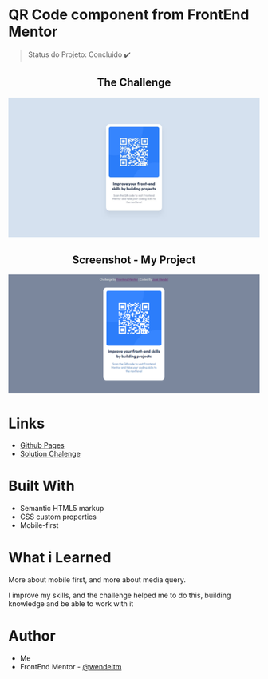 # QR Code component from FrontEnd Mentor

> Status do Projeto: Concluido :heavy_check_mark:

<h2 align="center">The Challenge</h2>

<img src="https://github.com/wendeltm/Chalenges-FrontEnd-Mentor/blob/main/QR%20Code%20Component/design/desktop-design.jpg" alt="design desktop">

<h2 align="center">Screenshot - My Project</h2>

<img src="https://github.com/wendeltm/Chalenges-FrontEnd-Mentor/blob/main/QR%20Code%20Component/design/screenshot-project.png">

# Links
- <a href="#">Github Pages</a>
- <a href="#">Solution Chalenge</a>

# Built With
- Semantic HTML5 markup
- CSS custom properties
- Mobile-first

# What i Learned
More about mobile first, and more about media query.

I improve my skills, and the challenge helped me to do this, building knowledge and be able to work with it

# Author
- Me
- FrontEnd Mentor - <a href="https://www.frontendmentor.io/profile/wendeltm">@wendeltm</a>
